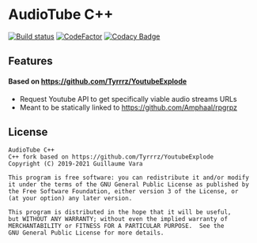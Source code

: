 # AudioTube C++

[![Build status](https://ci.appveyor.com/api/projects/status/1lqryici2cs46rjg?svg=true)](https://ci.appveyor.com/project/Amphaal/audiotube)
[![CodeFactor](https://www.codefactor.io/repository/github/amphaal/audiotube/badge/master)](https://www.codefactor.io/repository/github/amphaal/audiotube/overview/master)
[![Codacy Badge](https://api.codacy.com/project/badge/Grade/b3bccdbef7f745e9ba8fcf49f6257f7c)](https://www.codacy.com/manual/Amphaal/AudioTube?utm_source=github.com&utm_medium=referral&utm_content=Amphaal/AudioTube&utm_campaign=Badge_Grade)

## Features
#### Based on <https://github.com/Tyrrrz/YoutubeExplode>

-   Request Youtube API to get specifically viable audio streams URLs
-   Meant to be statically linked to <https://github.com/Amphaal/rpgrpz>

## License
    AudioTube C++
    C++ fork based on https://github.com/Tyrrrz/YoutubeExplode
    Copyright (C) 2019-2021 Guillaume Vara

    This program is free software: you can redistribute it and/or modify
    it under the terms of the GNU General Public License as published by
    the Free Software Foundation, either version 3 of the License, or
    (at your option) any later version.

    This program is distributed in the hope that it will be useful,
    but WITHOUT ANY WARRANTY; without even the implied warranty of
    MERCHANTABILITY or FITNESS FOR A PARTICULAR PURPOSE.  See the
    GNU General Public License for more details.
